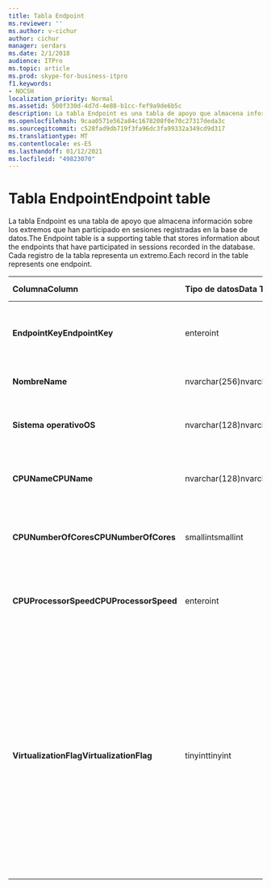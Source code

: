```yaml
---
title: Tabla Endpoint
ms.reviewer: ''
ms.author: v-cichur
author: cichur
manager: serdars
ms.date: 2/1/2018
audience: ITPro
ms.topic: article
ms.prod: skype-for-business-itpro
f1.keywords:
- NOCSH
localization_priority: Normal
ms.assetid: 500f330d-4d7d-4e88-b1cc-fef9a9de6b5c
description: La tabla Endpoint es una tabla de apoyo que almacena información sobre los extremos que han participado en sesiones registradas en la base de datos. Cada registro de la tabla representa un extremo.
ms.openlocfilehash: 9caa0571e562a84c1678208f0e70c27317deda3c
ms.sourcegitcommit: c528fad9db719f3fa96dc3fa99332a349cd9d317
ms.translationtype: MT
ms.contentlocale: es-ES
ms.lasthandoff: 01/12/2021
ms.locfileid: "49823070"
---
```

# <a name="endpoint-table"></a><span data-ttu-id="116a4-104">Tabla Endpoint</span><span class="sxs-lookup"><span data-stu-id="116a4-104">Endpoint table</span></span>
 
<span data-ttu-id="116a4-105">La tabla Endpoint es una tabla de apoyo que almacena información sobre los extremos que han participado en sesiones registradas en la base de datos.</span><span class="sxs-lookup"><span data-stu-id="116a4-105">The Endpoint table is a supporting table that stores information about the endpoints that have participated in sessions recorded in the database.</span></span> <span data-ttu-id="116a4-106">Cada registro de la tabla representa un extremo.</span><span class="sxs-lookup"><span data-stu-id="116a4-106">Each record in the table represents one endpoint.</span></span>
  
|<span data-ttu-id="116a4-107">**Columna**</span><span class="sxs-lookup"><span data-stu-id="116a4-107">**Column**</span></span>|<span data-ttu-id="116a4-108">**Tipo de datos**</span><span class="sxs-lookup"><span data-stu-id="116a4-108">**Data Type**</span></span>|<span data-ttu-id="116a4-109">**Clave/índice**</span><span class="sxs-lookup"><span data-stu-id="116a4-109">**Key/Index**</span></span>|<span data-ttu-id="116a4-110">**Detalles**</span><span class="sxs-lookup"><span data-stu-id="116a4-110">**Details**</span></span>|
|:-----|:-----|:-----|:-----|
|<span data-ttu-id="116a4-111">**EndpointKey**</span><span class="sxs-lookup"><span data-stu-id="116a4-111">**EndpointKey**</span></span> <br/> |<span data-ttu-id="116a4-112">entero</span><span class="sxs-lookup"><span data-stu-id="116a4-112">int</span></span>  <br/> |<span data-ttu-id="116a4-113">Principal</span><span class="sxs-lookup"><span data-stu-id="116a4-113">Primary</span></span>  <br/> |<span data-ttu-id="116a4-114">Número único que identifica este punto de conexión.</span><span class="sxs-lookup"><span data-stu-id="116a4-114">Unique number identifying this endpoint.</span></span>  <br/> |
|<span data-ttu-id="116a4-115">**Nombre**</span><span class="sxs-lookup"><span data-stu-id="116a4-115">**Name**</span></span> <br/> |<span data-ttu-id="116a4-116">nvarchar(256)</span><span class="sxs-lookup"><span data-stu-id="116a4-116">nvarchar(256)</span></span>  <br/> |<span data-ttu-id="116a4-117">Única</span><span class="sxs-lookup"><span data-stu-id="116a4-117">Unique</span></span>  <br/> |<span data-ttu-id="116a4-118">Nombre del extremo.</span><span class="sxs-lookup"><span data-stu-id="116a4-118">Endpoint name.</span></span>  <br/> |
|<span data-ttu-id="116a4-119">**Sistema operativo**</span><span class="sxs-lookup"><span data-stu-id="116a4-119">**OS**</span></span> <br/> |<span data-ttu-id="116a4-120">nvarchar(128)</span><span class="sxs-lookup"><span data-stu-id="116a4-120">nvarchar(128)</span></span>  <br/> | <br/> |<span data-ttu-id="116a4-121">Sistema operativo (SO) del punto de conexión.</span><span class="sxs-lookup"><span data-stu-id="116a4-121">Operating system (OS) of the endpoint.</span></span>  <br/> |
|<span data-ttu-id="116a4-122">**CPUName**</span><span class="sxs-lookup"><span data-stu-id="116a4-122">**CPUName**</span></span> <br/> |<span data-ttu-id="116a4-123">nvarchar(128)</span><span class="sxs-lookup"><span data-stu-id="116a4-123">nvarchar(128)</span></span>  <br/> ||<span data-ttu-id="116a4-124">Nombre de CPU del punto de conexión.</span><span class="sxs-lookup"><span data-stu-id="116a4-124">CPU name of the endpoint.</span></span>  <br/> |
|<span data-ttu-id="116a4-125">**CPUNumberOfCores**</span><span class="sxs-lookup"><span data-stu-id="116a4-125">**CPUNumberOfCores**</span></span> <br/> |<span data-ttu-id="116a4-126">smallint</span><span class="sxs-lookup"><span data-stu-id="116a4-126">smallint</span></span>  <br/> ||<span data-ttu-id="116a4-127">Número de núcleos de CPU del punto de conexión.</span><span class="sxs-lookup"><span data-stu-id="116a4-127">Number of CPU cores of the endpoint.</span></span>  <br/> |
|<span data-ttu-id="116a4-128">**CPUProcessorSpeed**</span><span class="sxs-lookup"><span data-stu-id="116a4-128">**CPUProcessorSpeed**</span></span> <br/> |<span data-ttu-id="116a4-129">entero</span><span class="sxs-lookup"><span data-stu-id="116a4-129">int</span></span>  <br/> ||<span data-ttu-id="116a4-130">Velocidad del procesador de CPU del punto de conexión.</span><span class="sxs-lookup"><span data-stu-id="116a4-130">CPU processor speed of the endpoint.</span></span>  <br/> |
|<span data-ttu-id="116a4-131">**VirtualizationFlag**</span><span class="sxs-lookup"><span data-stu-id="116a4-131">**VirtualizationFlag**</span></span> <br/> |<span data-ttu-id="116a4-132">tinyint</span><span class="sxs-lookup"><span data-stu-id="116a4-132">tinyint</span></span>  <br/> || <span data-ttu-id="116a4-133">Marca de bits que indica si el sistema se ejecuta en un entorno virtualizado:</span><span class="sxs-lookup"><span data-stu-id="116a4-133">Bit flag that indicates if the system is running in a virtualized environment:</span></span> <br/>  <span data-ttu-id="116a4-134">0x0000 - Ninguno</span><span class="sxs-lookup"><span data-stu-id="116a4-134">0x0000 - None</span></span> <br/>  <span data-ttu-id="116a4-135">0x0001 - HyperV</span><span class="sxs-lookup"><span data-stu-id="116a4-135">0x0001 - HyperV</span></span> <br/>  <span data-ttu-id="116a4-136">0x0002 - VMWare</span><span class="sxs-lookup"><span data-stu-id="116a4-136">0x0002 - VMWare</span></span> <br/>  <span data-ttu-id="116a4-137">0x0004 - Virtual PC</span><span class="sxs-lookup"><span data-stu-id="116a4-137">0x0004 - Virtual PC</span></span> <br/>  <span data-ttu-id="116a4-138">0x0008 - Xen PC</span><span class="sxs-lookup"><span data-stu-id="116a4-138">0x0008 - Xen PC</span></span> <br/> |
   


